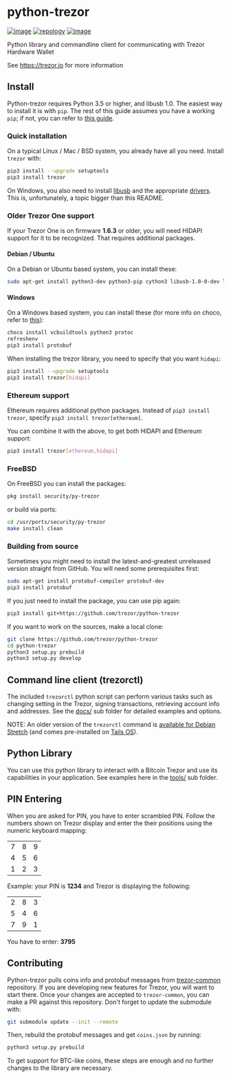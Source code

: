 # python-trezor

[![image](https://travis-ci.org/trezor/python-trezor.svg?branch=master)](https://travis-ci.org/trezor/python-trezor) [![repology](https://repology.org/badge/tiny-repos/python:trezor.svg)](https://repology.org/metapackage/python:trezor) [![image](https://badges.gitter.im/trezor/community.svg)](https://gitter.im/trezor/community)

Python library and commandline client for communicating with Trezor
Hardware Wallet

See <https://trezor.io> for more information

## Install

Python-trezor requires Python 3.5 or higher, and libusb 1.0. The easiest
way to install it is with `pip`. The rest of this guide assumes you have
a working `pip`; if not, you can refer to [this
guide](https://packaging.python.org/tutorials/installing-packages/).

### Quick installation

On a typical Linux / Mac / BSD system, you already have all you need.
Install `trezor` with:

```sh
pip3 install --upgrade setuptools
pip3 install trezor
```

On Windows, you also need to install
[libusb](https://github.com/libusb/libusb/wiki/Windows) and the
appropriate [drivers](https://zadig.akeo.ie/). This is, unfortunately, a
topic bigger than this README.

### Older Trezor One support

If your Trezor One is on firmware **1.6.3** or older, you will need HIDAPI support
for it to be recognized. That requires additional packages.

#### Debian / Ubuntu

On a Debian or Ubuntu based system, you can install these:

```sh
sudo apt-get install python3-dev python3-pip cython3 libusb-1.0-0-dev libudev-dev
```

#### Windows

On a Windows based system, you can install these (for more info on choco, refer to [this](https://chocolatey.org/install)):

```sh
choco install vcbuildtools python3 protoc
refreshenv
pip3 install protobuf
```

When installing the trezor library, you need to specify that you want
`hidapi`:

```sh
pip3 install --upgrade setuptools
pip3 install trezor[hidapi]
```

### Ethereum support

Ethereum requires additional python packages. Instead of
`pip3 install trezor`, specify `pip3 install trezor[ethereum]`.

You can combine it with the above, to get both HIDAPI and Ethereum
support:

```sh
pip3 install trezor[ethereum,hidapi]
```

### FreeBSD

On FreeBSD you can install the packages:

```sh
pkg install security/py-trezor
```

or build via ports:

```sh
cd /usr/ports/security/py-trezor
make install clean
```

### Building from source

Sometimes you might need to install the latest-and-greatest unreleased version
straight from GitHub. You will need some prerequisites first:

```sh
sudo apt-get install protobuf-compiler protobuf-dev
pip3 install protobuf
```

If you just need to install the package, you can use pip again:
```sh
pip3 install git+https://github.com/trezor/python-trezor
```

If you want to work on the sources, make a local clone:

```sh
git clone https://github.com/trezor/python-trezor
cd python-trezor
python3 setup.py prebuild
python3 setup.py develop
```

## Command line client (trezorctl)

The included `trezorctl` python script can perform various tasks such as
changing setting in the Trezor, signing transactions, retrieving account
info and addresses. See the [docs/](docs/) sub folder for detailed
examples and options.

NOTE: An older version of the `trezorctl` command is [available for
Debian Stretch](https://packages.debian.org/en/stretch/python-trezor)
(and comes pre-installed on [Tails OS](https://tails.boum.org/)).

## Python Library

You can use this python library to interact with a Bitcoin Trezor and
use its capabilities in your application. See examples here in the
[tools/](tools/) sub folder.

## PIN Entering

When you are asked for PIN, you have to enter scrambled PIN. Follow the
numbers shown on Trezor display and enter the their positions using the
numeric keyboard mapping:

|   |   |   |
|---|---|---|
| 7 | 8 | 9 |
| 4 | 5 | 6 |
| 1 | 2 | 3 |

Example: your PIN is **1234** and Trezor is displaying the following:

|   |   |   |
|---|---|---|
| 2 | 8 | 3 |
| 5 | 4 | 6 |
| 7 | 9 | 1 |

You have to enter: **3795**

## Contributing

Python-trezor pulls coins info and protobuf messages from
[trezor-common](https://github.com/trezor/trezor-common) repository. If
you are developing new features for Trezor, you will want to start
there. Once your changes are accepted to `trezor-common`, you can make a
PR against this repository. Don't forget to update the submodule with:

```sh
git submodule update --init --remote
```

Then, rebuild the protobuf messages and get `coins.json` by running:

```sh
python3 setup.py prebuild
```

To get support for BTC-like coins, these steps are enough and no further
changes to the library are necessary.
